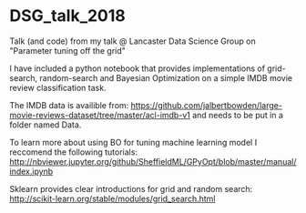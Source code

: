 # DSG_talk_2018
Talk (and code) from my talk @ Lancaster Data Science Group on "Parameter tuning off the grid"

I have included a python notebook that provides implementations of grid-search, random-search and Bayesian Optimization on a simple IMDB movie review classification task.

The IMDB data is availible from:
https://github.com/jalbertbowden/large-movie-reviews-dataset/tree/master/acl-imdb-v1
 and needs to be put in a folder named Data.

To learn more about using BO for tuning machine learning model I reccomend the following tutorials:
http://nbviewer.jupyter.org/github/SheffieldML/GPyOpt/blob/master/manual/index.ipynb

Sklearn provides clear introductions for grid and random search:
http://scikit-learn.org/stable/modules/grid_search.html
